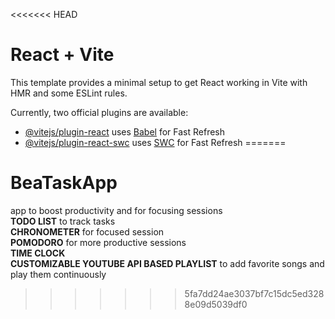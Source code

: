 <<<<<<< HEAD
# React + Vite

This template provides a minimal setup to get React working in Vite with HMR and some ESLint rules.

Currently, two official plugins are available:

- [@vitejs/plugin-react](https://github.com/vitejs/vite-plugin-react/blob/main/packages/plugin-react/README.md) uses [Babel](https://babeljs.io/) for Fast Refresh
- [@vitejs/plugin-react-swc](https://github.com/vitejs/vite-plugin-react-swc) uses [SWC](https://swc.rs/) for Fast Refresh
=======
# BeaTaskApp
app to boost productivity and for focusing sessions <br>
**TODO LIST** to track tasks <br>
**CHRONOMETER** for focused session <br>
**POMODORO** for more productive sessions <br>
**TIME CLOCK** <br>
**CUSTOMIZABLE YOUTUBE API BASED PLAYLIST** to add favorite songs and play them continuously <br>
>>>>>>> 5fa7dd24ae3037bf7c15dc5ed3288e09d5039df0
